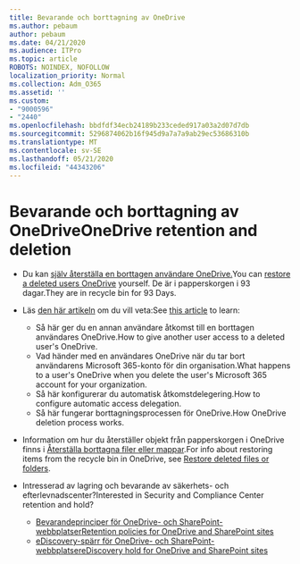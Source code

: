 ```yaml
---
title: Bevarande och borttagning av OneDrive
ms.author: pebaum
author: pebaum
ms.date: 04/21/2020
ms.audience: ITPro
ms.topic: article
ROBOTS: NOINDEX, NOFOLLOW
localization_priority: Normal
ms.collection: Adm_O365
ms.assetid: ''
ms.custom:
- "9000596"
- "2440"
ms.openlocfilehash: bbdfdf34ecb24189b233ceded917a03a2d07d7db
ms.sourcegitcommit: 5296874062b16f945d9a7a7a9ab29ec53686310b
ms.translationtype: MT
ms.contentlocale: sv-SE
ms.lasthandoff: 05/21/2020
ms.locfileid: "44343206"
---
```

# <a name="onedrive-retention-and-deletion"></a><span data-ttu-id="41764-102">Bevarande och borttagning av OneDrive</span><span class="sxs-lookup"><span data-stu-id="41764-102">OneDrive retention and deletion</span></span>

- <span data-ttu-id="41764-103">Du kan [själv återställa en borttagen användare OneDrive.](https://docs.microsoft.com/onedrive/restore-deleted-onedrive)</span><span class="sxs-lookup"><span data-stu-id="41764-103">You can [restore a deleted users OneDrive](https://docs.microsoft.com/onedrive/restore-deleted-onedrive) yourself.</span></span> <span data-ttu-id="41764-104">De är i papperskorgen i 93 dagar.</span><span class="sxs-lookup"><span data-stu-id="41764-104">They are in recycle bin for 93 Days.</span></span>

- <span data-ttu-id="41764-105">Läs [den här artikeln](https://docs.microsoft.com/onedrive/retention-and-deletion) om du vill veta:</span><span class="sxs-lookup"><span data-stu-id="41764-105">See [this article](https://docs.microsoft.com/onedrive/retention-and-deletion) to learn:</span></span>
    - <span data-ttu-id="41764-106">Så här ger du en annan användare åtkomst till en borttagen användares OneDrive.</span><span class="sxs-lookup"><span data-stu-id="41764-106">How to give another user access to a deleted user's OneDrive.</span></span>
    - <span data-ttu-id="41764-107">Vad händer med en användares OneDrive när du tar bort användarens Microsoft 365-konto för din organisation.</span><span class="sxs-lookup"><span data-stu-id="41764-107">What happens to a user's OneDrive when you delete the user's Microsoft 365 account for your organization.</span></span>
    - <span data-ttu-id="41764-108">Så här konfigurerar du automatisk åtkomstdelegering.</span><span class="sxs-lookup"><span data-stu-id="41764-108">How to configure automatic access delegation.</span></span>
    - <span data-ttu-id="41764-109">Så här fungerar borttagningsprocessen för OneDrive.</span><span class="sxs-lookup"><span data-stu-id="41764-109">How OneDrive deletion process works.</span></span>

- <span data-ttu-id="41764-110">Information om hur du återställer objekt från papperskorgen i OneDrive finns i [Återställa borttagna filer eller mappar](https://support.office.com/article/949ada80-0026-4db3-a953-c99083e6a84f).</span><span class="sxs-lookup"><span data-stu-id="41764-110">For info about restoring items from the recycle bin in OneDrive, see [Restore deleted files or folders](https://support.office.com/article/949ada80-0026-4db3-a953-c99083e6a84f).</span></span>

- <span data-ttu-id="41764-111">Intresserad av lagring och bevarande av säkerhets- och efterlevnadscenter?</span><span class="sxs-lookup"><span data-stu-id="41764-111">Interested in Security and Compliance Center retention and hold?</span></span>
    - [<span data-ttu-id="41764-112">Bevarandeprinciper för OneDrive- och SharePoint-webbplatser</span><span class="sxs-lookup"><span data-stu-id="41764-112">Retention policies for OneDrive and SharePoint sites</span></span>](https://docs.microsoft.com/office365/securitycompliance/retention-policies?redirectSourcePath=%252farticle%252f5e377752-700d-4870-9b6d-12bfc12d2423#content-in-onedrive-accounts-and-sharepoint-sites)
    - [<span data-ttu-id="41764-113">eDiscovery-spärr för OneDrive- och SharePoint-webbplatser</span><span class="sxs-lookup"><span data-stu-id="41764-113">eDiscovery hold for OneDrive and SharePoint sites</span></span>](https://docs.microsoft.com/office365/securitycompliance/ediscovery-cases#step-4-place-content-locations-on-hold)
